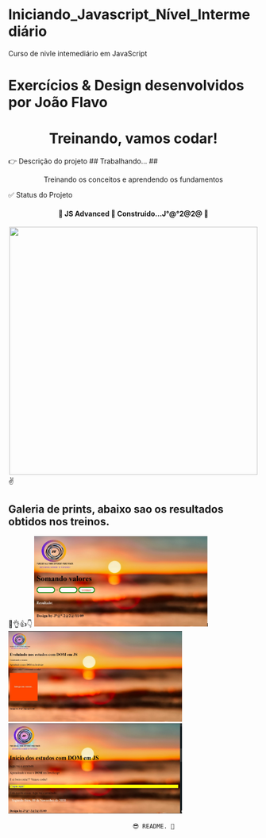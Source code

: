 # Iniciando_Javascript_Nível_Intermediário
Curso de nivle intemediário em JavaScript
# Exercícios & Design desenvolvidos por João Flavo

<h1 align="center">Treinando, vamos codar!</h1>
👉  Descrição do projeto ## Trabalhando... ## 
<p align="center">Treinando os conceitos e aprendendo os fundamentos</P>
    ✅ Status do Projeto
<h4 align="center"> 
	🚧  JS Advanced 🚀 Construido...J°@°2@2@  🚧
</h4>
<center><img src="https://media.giphy.com/media/NFA61GS9qKZ68/giphy.gif" width="500" height="500" /></center>
✌<Strong><h2> Galeria de prints, abaixo sao os resultados obtidos nos treinos.</h2></Strong>🤘👌👍👇
  <img src="aula10\img2\print treino.jpeg" width="350" title="print do resultado">
  <img src="aula10\img2\print treino2.jpeg" width="350" alt="accessibility text">
  <img src="aula10\img2\print treino3.jpeg" width="350" alt="accessibility text">
</p>



                                       😎 README. 💝
